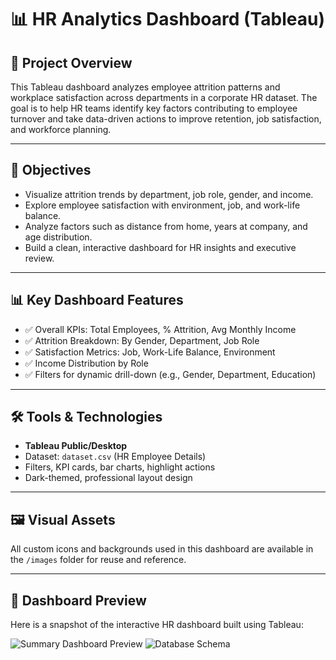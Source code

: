 # 📊 HR Analytics Dashboard (Tableau)

## 🧾 Project Overview
This Tableau dashboard analyzes employee attrition patterns and workplace satisfaction across departments in a corporate HR dataset. The goal is to help HR teams identify key factors contributing to employee turnover and take data-driven actions to improve retention, job satisfaction, and workforce planning.

---

## 🎯 Objectives
- Visualize attrition trends by department, job role, gender, and income.
- Explore employee satisfaction with environment, job, and work-life balance.
- Analyze factors such as distance from home, years at company, and age distribution.
- Build a clean, interactive dashboard for HR insights and executive review.

---

## 📊 Key Dashboard Features
- ✅ Overall KPIs: Total Employees, % Attrition, Avg Monthly Income
- ✅ Attrition Breakdown: By Gender, Department, Job Role
- ✅ Satisfaction Metrics: Job, Work-Life Balance, Environment
- ✅ Income Distribution by Role
- ✅ Filters for dynamic drill-down (e.g., Gender, Department, Education)

---

## 🛠 Tools & Technologies
- **Tableau Public/Desktop**
- Dataset: `dataset.csv` (HR Employee Details)
- Filters, KPI cards, bar charts, highlight actions
- Dark-themed, professional layout design

---

## 🖼 Visual Assets
All custom icons and backgrounds used in this dashboard are available in the `/images` folder for reuse and reference.

---

## 📸 Dashboard Preview

Here is a snapshot of the interactive HR dashboard built using Tableau:

![Summary Dashboard Preview](https://github.com/MayankAgrawal099/Mayank_Resume_Projects/blob/main/HR-Analytics-Dashboard(Tableau)/Dashboard-Preview/HR%20_%20Summary.png?raw=true)
![Database Schema](https://github.com/MayankAgrawal099/Mayank_Resume_Projects/blob/main/SQL-Music-Store-Analysis/Music-Store-Data/schema_diagram.png?raw=true)
